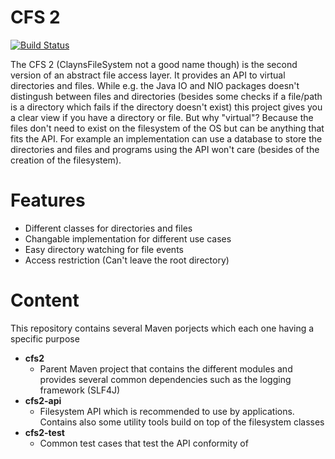 # CFS 2
[![Build Status](https://travis-ci.org/Clayn/cfs2.svg?branch=development)](https://travis-ci.org/Clayn/cfs2)

The CFS 2 (ClaynsFileSystem not a good name though) is the second version of  an abstract file access layer. 
It provides an API to virtual directories and files. While e.g. the Java IO and NIO packages doesn't distingush between files and directories (besides some checks if a file/path is a directory which fails if the directory doesn't exist) this project gives you a clear view if you have a directory or file. But why "virtual"? Because the files don't need to exist on the filesystem of the OS but can be anything that fits the API. For example an implementation can use a database to store the directories and files and programs using the API won't care (besides of the creation of the filesystem).

# Features
 - Different classes for directories and files
 - Changable implementation for different use cases
 - Easy directory watching for file events
 - Access restriction (Can't leave the root directory)

# Content
This repository contains several Maven porjects which each one having a specific purpose

- **cfs2** 
	- Parent Maven project that contains the different modules and provides several common dependencies such as the logging framework (SLF4J)
- **cfs2-api**
	- Filesystem API which is recommended to use by applications. Contains also some utility tools build on top of the filesystem classes
- **cfs2-test**
	- Common test cases that test the API conformity of  


<!--stackedit_data:
eyJoaXN0b3J5IjpbODMxNzQ5ODc4LDIxMTU5ODc5MjAsMTg4Mz
M3OTYyOV19
-->